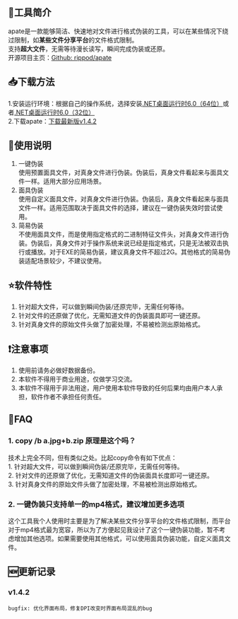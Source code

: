 ## 📑工具简介  
  apate是一款能够简洁、快速地对文件进行格式伪装的工具，可以在某些情况下绕过限制，如**某些文件分享平台**的文件格式限制。  
  支持**超大文件**，无需等待漫长读写，瞬间完成伪装或还原。  
  开源项目主页：[Github: rippod/apate](https://github.com/rippod/apate)  
  
## 📥下载方法
  1.安装运行环境：根据自己的操作系统，选择安装[.NET桌面运行时6.0（64位）](https://dotnet.microsoft.com/zh-cn/download/dotnet/thank-you/runtime-desktop-6.0.16-windows-x64-installer)或者[.NET桌面运行时6.0（32位）](https://dotnet.microsoft.com/zh-cn/download/dotnet/thank-you/runtime-desktop-6.0.16-windows-x86-installer)  
  2.下载apate：[下载最新版v1.4.2](https://github.com/rippod/apate/releases/download/apate.v1.4.2/apate.v1.4.2.zip)  
  
## 📗使用说明  
  1. 一键伪装  
  使用预置面具文件，对真身文件进行伪装。伪装后，真身文件看起来与面具文件一样。适用大部分应用场景。  
  2. 面具伪装  
  使用自定义面具文件，对真身文件进行伪装。伪装后，真身文件看起来与面具文件一样。适用范围取决于面具文件的选择，建议在一键伪装失效时尝试使用。  
  3. 简易伪装  
  不使用面具文件，而是使用指定格式的二进制特征文件头，对真身文件进行伪装。伪装后，真身文件对于操作系统来说已经是指定格式，只是无法被双击执行或播放。对于EXE的简易伪装，建议真身文件不超过2G。其他格式的简易伪装适配场景较少，不建议使用。  

## ⭐软件特性  
  1. 针对超大文件，可以做到瞬间伪装/还原完毕，无需任何等待。  
  2. 针对文件的还原做了优化，无需知道文件的伪装面具即可一键还原。  
  3. 针对真身文件的原始文件头做了加密处理，不易被检测出原始格式。  

## ❗注意事项  
  1. 使用前请务必做好数据备份。  
  2. 本软件不得用于商业用途，仅做学习交流。  
  3. 本软件不得用于非法用途，用户使用本软件导致的任何后果均由用户本人承担，软件作者不承担任何责任。  

## 🙋FAQ  
### 1. copy /b a.jpg+b.zip 原理是这个吗？  
  技术上完全不同，但有类似之处。比起copy命令有如下优点：  
    1. 针对超大文件，可以做到瞬间伪装/还原完毕，无需任何等待。  
    2. 针对文件的还原做了优化，无需知道文件的伪装面具长度即可一键还原。  
    3. 针对真身文件的原始文件头做了加密处理，不易被检测出原始格式。  
  
### 2. 一键伪装只支持单一的mp4格式，建议增加更多选项  
  这个工具我个人使用时主要是为了解决某些文件分享平台的文件格式限制，而平台对于mp4格式最为宽容，所以为了方便起见我设计了这个一键伪装功能，暂不考虑增加其他选项。如果需要使用其他格式，可以使用面具伪装功能，自定义面具文件。  

## 🆕更新记录  
  ### v1.4.2  
    bugfix: 优化界面布局，修复DPI改变时界面布局混乱的bug  
